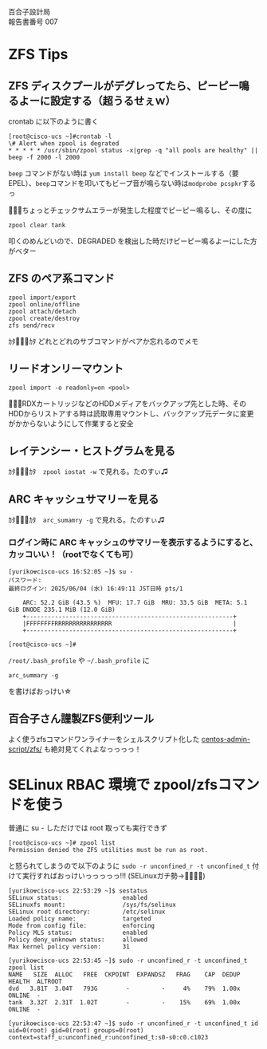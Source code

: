 百合子設計局  
報告書番号 007

# ZFS Tips

## ZFS ディスクプールがデグレってたら、ピーピー鳴るよーに設定する（超うるせぇｗ）
crontab に以下のように書く
```
[root@cisco-ucs ~]#crontab -l
\# Alert when zpool is degrated
* * * * * /usr/sbin/zpool status -x|grep -q "all pools are healthy" || beep -f 2000 -l 2000
```

`beep` コマンドがない時は `yum install beep` などでインストールする（要EPEL）、`beep`コマンドを叩いてもビープ音が鳴らない時は`modprobe pcspkr`するっ

🙍🏻‍♀️ちょっとチェックサムエラーが発生した程度でピーピー鳴るし、その度に

`zpool clear tank`

叩くのめんどいので、DEGRADED を検出した時だけピーピー鳴るよーにした方がベター


## ZFS のペア系コマンド
```
zpool import/export
zpool online/offline
zpool attach/detach
zpool create/destroy
zfs send/recv
```

ｶﾀ👩🏻‍💻ｶﾀ どれとどれのサブコマンドがペアか忘れるのでメモ

## リードオンリーマウント
```
zpool import -o readonly=on <pool>
```
👩🏻‍💻RDXカートリッジなどのHDDメディアをバックアップ先とした時、そのHDDからリストアする時は読取専用マウントし、バックアップ元データに変更がかからないようにして作業すると安全


## レイテンシー・ヒストグラムを見る
ｶﾀ👩🏻‍💻ｶﾀ　`zpool iostat -w` で見れる。たのすぃ♫

## ARC キャッシュサマリーを見る
ｶﾀ👩🏻‍💻ｶﾀ　`arc_sumamry -g` で見れる。たのすぃ♫


### ログイン時に ARC キャッシュのサマリーを表示するようにすると、カッコいい！（rootでなくても可）
```
[yuriko☢cisco-ucs 16:52:05 ~]$ su -
パスワード:
最終ログイン: 2025/06/04 (水) 16:49:11 JST日時 pts/1

    ARC: 52.2 GiB (43.5 %)  MFU: 17.7 GiB  MRU: 33.5 GiB  META: 5.1 GiB DNODE 235.1 MiB (12.0 GiB)
    +----------------------------------------------------------+
    |FFFFFFFFRRRRRRRRRRRRRRRR                                  |
    +----------------------------------------------------------+

[root@cisco-ucs ~]#
```

`/root/.bash_profile` や `~/.bash_profile` に

```
arc_summary -g
```
を書けばおっけい☆

## 百合子さん謹製ZFS便利ツール
よく使うzfsコマンドワンライナーをシェルスクリプト化した [centos-admin-script/zfs/](https://github.com/IchikawaYukko/centos-admin-script/tree/master/zfs) も絶対見てくれよなっっっっ！

# SELinux RBAC 環境で zpool/zfsコマンドを使う
普通に su - しただけでは root 取っても実行できず
```
[root@cisco-ucs ~]# zpool list
Permission denied the ZFS utilities must be run as root.
```
と怒られてしまうので以下のように `sudo -r unconfined_r -t unconfined_t` 付けて実行すればおっけいっっっっっ!!! (SELinuxガチ勢→👩🏻‍💻🎶)
```
[yuriko☢cisco-ucs 22:53:29 ~]$ sestatus
SELinux status:                 enabled
SELinuxfs mount:                /sys/fs/selinux
SELinux root directory:         /etc/selinux
Loaded policy name:             targeted
Mode from config file:          enforcing
Policy MLS status:              enabled
Policy deny_unknown status:     allowed
Max kernel policy version:      31

[yuriko☢cisco-ucs 22:53:45 ~]$ sudo -r unconfined_r -t unconfined_t zpool list
NAME   SIZE  ALLOC   FREE  CKPOINT  EXPANDSZ   FRAG    CAP  DEDUP    HEALTH  ALTROOT
dvd   3.81T  3.04T   793G        -         -     4%    79%  1.00x    ONLINE  -
tank  3.32T  2.31T  1.02T        -         -    15%    69%  1.00x    ONLINE  -

[yuriko☢cisco-ucs 22:53:47 ~]$ sudo -r unconfined_r -t unconfined_t id
uid=0(root) gid=0(root) groups=0(root) context=staff_u:unconfined_r:unconfined_t:s0-s0:c0.c1023
```